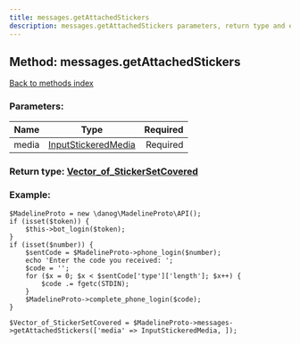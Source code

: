 ```yaml
---
title: messages.getAttachedStickers
description: messages.getAttachedStickers parameters, return type and example
---
```

## Method: messages.getAttachedStickers  
[Back to methods index](index.md)


### Parameters:

| Name     |    Type       | Required |
|----------|:-------------:|---------:|
|media|[InputStickeredMedia](../types/InputStickeredMedia.md) | Required|


### Return type: [Vector\_of\_StickerSetCovered](../types/StickerSetCovered.md)

### Example:


```
$MadelineProto = new \danog\MadelineProto\API();
if (isset($token)) {
    $this->bot_login($token);
}
if (isset($number)) {
    $sentCode = $MadelineProto->phone_login($number);
    echo 'Enter the code you received: ';
    $code = '';
    for ($x = 0; $x < $sentCode['type']['length']; $x++) {
        $code .= fgetc(STDIN);
    }
    $MadelineProto->complete_phone_login($code);
}

$Vector_of_StickerSetCovered = $MadelineProto->messages->getAttachedStickers(['media' => InputStickeredMedia, ]);
```
